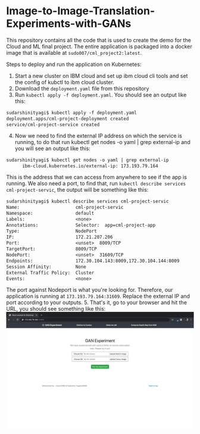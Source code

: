 # Image-to-Image-Translation-Experiments-with-GANs

This repository contains all the code that is used to create the demo for the Cloud and ML final project. The entire application is packaged into a docker image that is available at `sudo007/cml_project2:latest`.

Steps to deploy and run the application on Kubernetes:
1. Start a new cluster on IBM cloud and set up ibm cloud cli tools and set the config of kubctl to ibm cloud cluster.
2. Download the `deployment.yaml` file from this repository
3. Run `kubectl apply -f deployment.yaml`. You should see an output like this:
```
sudarshinityagi$ kubectl apply -f deployment.yaml
deployment.apps/cml-project-deployment created
service/cml-project-service created
```
4. Now we need to find the external IP address on which the service is running, to do that run kubectl get nodes -o yaml | grep external-ip and you will see an output like this:
```
sudarshinityagi$ kubectl get nodes -o yaml | grep external-ip
      ibm-cloud.kubernetes.io/external-ip: 173.193.79.164
```
This is the address that we can access from anywhere to see if the app is running. We also need a port, to find that, run `kubectl describe services cml-project-servic`, the output will be something like this:
```
sudarshinityagi$ kubectl describe services cml-project-servic
Name:                     cml-project-servic
Namespace:                default
Labels:                   <none>
Annotations:              Selector:  app=cml-project-app
Type:                     NodePort
IP:                       172.21.207.206
Port:                     <unset>  8009/TCP
TargetPort:               8009/TCP
NodePort:                 <unset>  31609/TCP
Endpoints:                172.30.104.143:8009,172.30.104.144:8009
Session Affinity:         None
External Traffic Policy:  Cluster
Events:                   <none>
```
The port against Nodeport is what you're looking for. Therefore, our application is running at `173.193.79.164:31609`. Replace the external IP and port according to your outputs.
5. That's it, go to your browser and hit the URL, you should see something like this:
![alt text](https://github.com/SudarshiniTyagi/Image-to-Image-Translation-Experiments-with-GANs/blob/master/demo.jpeg?raw=true)

